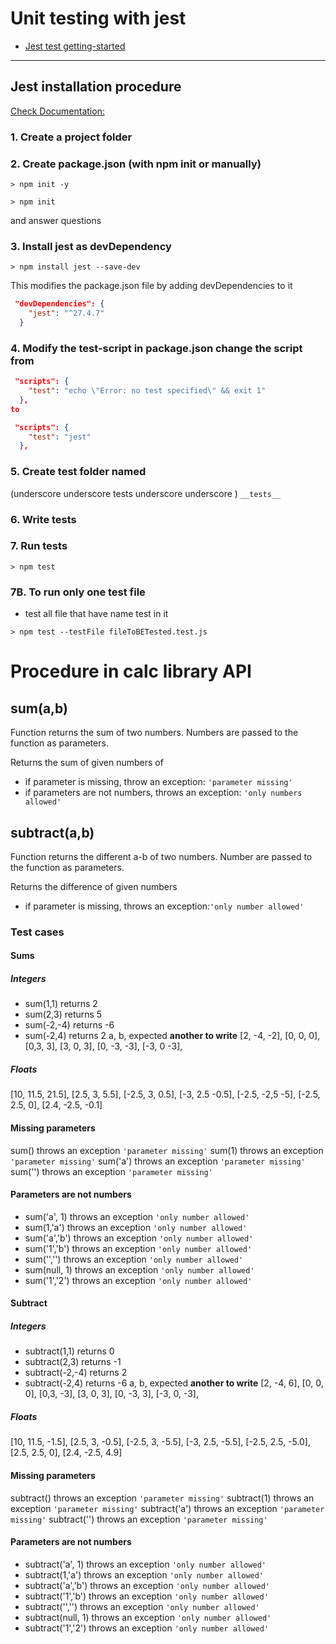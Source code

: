 # Unit testing with jest
- [Jest test getting-started](https://jestjs.io/docs/getting-started)
---
## Jest installation procedure

[Check Documentation:](https://jestjs.io/)

### 1.   Create a project folder

### 2. Create package.json (with npm init or manually)
```shell
> npm init -y
```

```shell
> npm init
```


and answer questions

### 3. Install jest as devDependency 

```shell
> npm install jest --save-dev
```

This modifies the package.json file by adding devDependencies to it
```json
 "devDependencies": {
    "jest": "^27.4.7"
  }
```

### 4. Modify the test-script in package.json change the script from
```json
 "scripts": {
    "test": "echo \"Error: no test specified\" && exit 1"
  },
to

 "scripts": {
    "test": "jest"
  },
```


### 5. Create test folder named 
(underscore underscore tests underscore underscore )
`__tests__`

### 6. Write tests

### 7. Run tests
```shell
> npm test
```

### 7B. To run only one test file
- test all file that have name test in it
```shell
> npm test --testFile fileToBETested.test.js
```

# Procedure in calc library API

## **sum(a,b)**

Function returns the sum of two numbers. Numbers are passed to the function as parameters.

Returns the sum of given numbers of 
-   if parameter is missing,  throw an exception: `'parameter missing'`
-   if parameters are not numbers, throws an exception: `'only numbers allowed'`

## **subtract(a,b)**
Function returns the different a-b of two numbers. Number are passed to the function as parameters.

Returns the difference of given numbers
-   if parameter is missing, throws an exception:`'only number allowed'`


### Test cases

#### Sums


##### Integers
-   sum(1,1) returns 2
-   sum(2,3) returns 5
-   sum(-2,-4) returns -6
-   sum(-2,4) returns 2
a, b, expected **another to write** 
[2, -4,  -2],
[0, 0,  0],
[0,3,   3],
[3, 0,  3],
[0, -3, -3],
[-3, 0  -3],

##### Floats
[10, 11.5, 21.5],
[2.5, 3, 5.5],
[-2.5, 3, 0.5],
[-3, 2.5 -0.5],
[-2.5, -2,5 -5],
[-2.5, 2.5, 0],
[2.4, -2.5, -0.1]

#### Missing parameters
sum() throws an exception `'parameter missing'`
sum(1) throws an exception `'parameter missing'`
sum('a') throws an exception `'parameter missing'`
sum('') throws an exception `'parameter missing'`

#### Parameters are not numbers
-   sum('a', 1) throws an exception `'only number allowed'`
-   sum(1,'a') throws an exception `'only number allowed'`
-   sum('a','b') throws an exception `'only number allowed'`
-   sum('1','b') throws an exception `'only number allowed'`
-   sum('','') throws an exception `'only number allowed'`
-   sum(null, 1) throws an exception `'only number allowed'`
-   sum('1','2') throws an exception `'only number allowed'`

#### Subtract


##### Integers
-   subtract(1,1) returns 0
-   subtract(2,3) returns -1
-   subtract(-2,-4) returns 2
-   subtract(-2,4) returns -6
a, b, expected **another to write** 
 [2, -4,  6],
[0, 0,  0],
[0,3,   -3],
[3, 0,  3],
[0, -3, 3],
[-3, 0,  -3],

##### Floats
[10, 11.5, -1.5],
[2.5, 3, -0.5],
[-2.5, 3, -5.5],
[-3, 2.5, -5.5],
[-2.5, 2.5, -5.0],
[2.5, 2.5, 0],
[2.4, -2.5, 4.9]

#### Missing parameters
subtract() throws an exception `'parameter missing'`
subtract(1) throws an exception `'parameter missing'`
subtract('a') throws an exception `'parameter missing'`
subtract('') throws an exception `'parameter missing'`

#### Parameters are not numbers
-   subtract('a', 1) throws an exception `'only number allowed'`
-   subtract(1,'a') throws an exception `'only number allowed'`
-   subtract('a','b') throws an exception `'only number allowed'`
-   subtract('1','b') throws an exception `'only number allowed'`
-   subtract('','') throws an exception `'only number allowed'`
-   subtract(null, 1) throws an exception `'only number allowed'`
-   subtract('1','2') throws an exception `'only number allowed'`